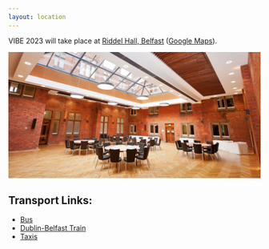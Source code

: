 ```yaml
---
layout: location
---
```


VIBE 2023 will take place at [Riddel Hall, Belfast](https://www.qub.ac.uk/events-at-queens/venues/isdell-courtyard/) ([Google Maps](https://goo.gl/maps/qEe3r3Ugrjo8TMwx7)).

![Riddel-Hall](../assets/images/Riddel-Hall.jpeg)

## Transport Links:
* [Bus](https://www.translink.co.uk/)
* [Dublin-Belfast Train](https://www.irishrail.ie/en-ie/rail-fares-and-tickets/fares-info/Dublin-Belfast) 
* [Taxis](https://www.fonacab.com/index.php)


